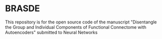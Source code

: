 # BRASDE
This repository is for the open source code of the manuscript "Disentangle the Group and Individual Components of Functional Connectome with Autoencoders" submitted to Neural Networks
